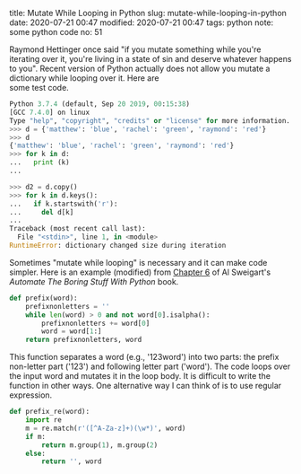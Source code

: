 title: Mutate While Looping in Python
slug: mutate-while-looping-in-python
date: 2020-07-21 00:47
modified: 2020-07-21 00:47
tags: python
note: some python code
no: 51

Raymond Hettinger once said "if you mutate something while you're iterating over it, 
you're living in a state of sin and deserve whatever happens to you". Recent version 
of Python actually does not allow you mutate a dictionary while looping over it. Here are  
some test code. 

```python
Python 3.7.4 (default, Sep 20 2019, 00:15:38) 
[GCC 7.4.0] on linux
Type "help", "copyright", "credits" or "license" for more information.
>>> d = {'matthew': 'blue', 'rachel': 'green', 'raymond': 'red'}
>>> d
{'matthew': 'blue', 'rachel': 'green', 'raymond': 'red'}
>>> for k in d:
...   print (k)
... 

>>> d2 = d.copy()
>>> for k in d.keys():
...   if k.startswith('r'):
...     del d[k]
... 
Traceback (most recent call last):
  File "<stdin>", line 1, in <module>
RuntimeError: dictionary changed size during iteration

```

Sometimes "mutate while looping" is necessary and it can make code simpler. Here is 
an example (modified) from 
[Chapter 6](https://automatetheboringstuff.com/2e/chapter6/) 
of Al Sweigart's *Automate The Boring Stuff With Python* book.

```python
def prefix(word):
    prefixnonletters = ''
    while len(word) > 0 and not word[0].isalpha():
        prefixnonletters += word[0]
        word = word[1:]
    return prefixnonletters, word
```

This function separates a word (e.g., '123word') into two parts: the prefix non-letter 
part ('123') and following letter part ('word'). The code loops over the input word and mutates it 
in the loop body. It is difficult to write the function in other ways. One alternative 
way I can think of is to use regular expression. 

```python
def prefix_re(word):
    import re
    m = re.match(r'([^A-Za-z]+)(\w*)', word)
    if m:
        return m.group(1), m.group(2)
    else:
        return '', word
```
